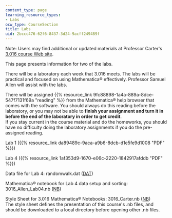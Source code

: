 ```yaml
---
content_type: page
learning_resource_types:
- Labs
ocw_type: CourseSection
title: Labs
uid: 2bccc476-62f6-8437-3d24-9acff249489f
---
```


Note: Users may find additional or updated materials at Professor Carter's [3.016 course Web site](http://pruffle.mit.edu/3.016).

This page presents information for two of the labs.

There will be a laboratory each week that 3.016 meets. The labs will be practical and focused on using Mathematica® effectively. Professor Samuel Allen will assist with the labs.

There will be assigned {{% resource_link 9fc88898-1a4a-889a-8dce-547f7131f69a "reading" %}} from the Mathematica® help browser that comes with the software. You should always do this reading before the laboratory, or you may not be able to **finish your assignment and turn it in before the end of the laboratory in order to get credit**.  
If you stay current in the course material and do the homeworks, you should have no difficulty doing the laboratory assignments if you do the pre-assigned reading.

Lab 1 ({{% resource_link da89489c-9aca-a9b6-8dcb-d1e5fe9d1008 "PDF" %}})

Lab 4 ({{% resource_link 1af353d9-1670-e06c-2220-1842917afddb "PDF" %}})

Data file for Lab 4: randomwalk.dat ([DAT](/courses/materials-science-and-engineering/3-016-mathematics-for-materials-scientists-and-engineers-fall-2005/labs/randomwalk.dat))

Mathematica® notebook for Lab 4 data setup and sorting: 3016\_Allen\_Lab04.nb ([NB](/courses/materials-science-and-engineering/3-016-mathematics-for-materials-scientists-and-engineers-fall-2005/labs/3016_Allen_Lab04.nb))

Style Sheet for 3.016 Mathematica® Notebooks: 3016\_Carter.nb ([NB](/courses/materials-science-and-engineering/3-016-mathematics-for-materials-scientists-and-engineers-fall-2005/labs/3016_Carter.nb))  
The style sheet defines the presentation of this course's .nb files, and should be downloaded to a local directory before opening other .nb files.